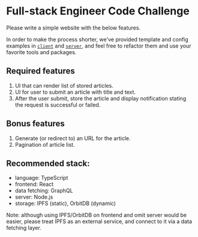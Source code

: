 # Full-stack Engineer Code Challenge

Please write a simple website with the below features.

In order to make the process shorter, we've provided template and config examples in [`client`](./client) and [`server`](./server), and feel free to refactor them and use your favorite tools and packages.

## Required features

1. UI that can render list of stored articles.
2. UI for user to submit an article with title and text.
3. After the user submit, store the article and display notification stating the request is successful or failed.

## Bonus features

1. Generate (or redirect to) an URL for the article.
2. Pagination of article list.

## Recommended stack:

- language: TypeScript
- frontend: React
- data fetching: GraphQL
- server: Node.js
- storage: IPFS (static), OrbitDB (dynamic)

Note: although using IPFS/OrbitDB on frontend and omit server would be easier, please treat IPFS as an external service, and connect to it via a data fetching layer.
